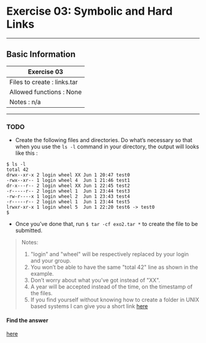 # Exercise 03: Symbolic and Hard Links

---

## Basic Information

| Exercise 03                    |
|--------------------------------|
| Files to create : links.tar			 |
| Allowed functions : None				   |
| Notes : n/a							             |

---

### TODO

* Create the following files and directories. Do what’s necessary so that when
  you use the `ls -l` command in your directory, the output will looks like this :
```
$ ls -l
total 42
drwx--xr-x 2 login wheel XX	Jun 1 20:47 test0
-rwx--xr-- 1 login wheel 4	Jun 1 21:46 test1
dr-x---r-- 2 login wheel XX	Jun 1 22:45 test2
-r-----r-- 2 login wheel 1	Jun 1 23:44 test3
-rw-r----x 1 login wheel 2	Jun 1 23:43 test4
-r-----r-- 2 login wheel 1	Jun 1 23:44 test5
lrwxr-xr-x 1 login wheel 5	Jun 1 22:20 test6 -> test0
$
```
* Once you’ve done that, run `$ tar -cf exo2.tar *`
  to create the file to be submitted.

> Notes:
> 1. "login" and "wheel" will be respectively replaced by your login and
     your group.
> 2. You won’t be able to have the same "total 42" line as shown in the
     example.
> 3. Don’t worry about what you’ve got instead of "XX".
> 4. A year will be accepted instead of the time, on the timestamp of the
     files.
> 5. If you find yourself without knowing how to create a folder in UNIX based
     systems I can give you a short link
     [here](http://mally.stanford.edu/~sr/computing/basic-unix.html)

#### Find the answer
[here](https://github.com/idevHive/42/blob/master/Piscines/C/Day00/answers/ex02/README.md)
